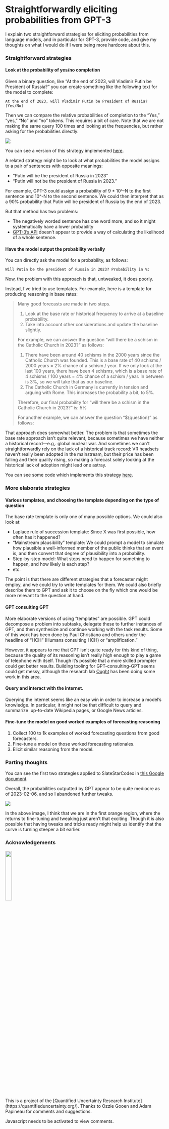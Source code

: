 Straightforwardly eliciting probabilities from GPT-3
==============

I explain two straightforward strategies for eliciting probabilities from language models, and in particular for GPT-3, provide code, and give my thoughts on what I would do if I were being more hardcore about this.

### <p>Straightforward strategies</p>    

#### Look at the probability of yes/no completion

Given a binary question, like “At the end of 2023, will Vladimir Putin be President of Russia?” you can create something like the following text for the model to complete:

```
At the end of 2023, will Vladimir Putin be President of Russia? [Yes/No]

```

Then we can compare the relative probabilities of completion to the “Yes,” “yes,” “No” and “no” tokens. This requires a bit of care. Note that we are not making the same query 100 times and looking at the frequencies, but rather asking for the probabilities directly:

<img src="https://images.nunosempere.com/blog/2023/02/09/straightforwardly-eliciting-probabilities-from-gpt-3/8068e241ee54d2338d0c92616c6b688a9bf5927a.png" class='.img-medium-center'>

You can see a version of this strategy implemented [here](https://github.com/quantified-uncertainty/gpt-predictions/blob/master/src/prediction-methods/predict-logprobs.js).

A related strategy might be to look at what probabilities the model assigns to a pair of sentences with opposite meanings:

*   “Putin will be the president of Russia in 2023”
*   “Putin will not be the president of Russia in 2023.” 

For example, GPT-3 could assign a probability of 9 \* 10^-N to the first sentence and 10^-N to the second sentence. We could then interpret that as a 90% probability that Putin will be president of Russia by the end of 2023.

But that method has two problems:

*   The negatively worded sentence has one word more, and so it might systematically have a lower probability
*   [GPT-3’s API](https://platform.openai.com/docs/api-reference/introduction) doesn’t appear to provide a way of calculating the likelihood of a whole sentence.

#### Have the model output the probability verbally

You can directly ask the model for a probability, as follows:

```
Will Putin be the president of Russia in 2023? Probability in %:
```

Now, the problem with this approach is that, untweaked, it does poorly.

Instead, I’ve tried to use templates. For example, here is a template for producing reasoning in base rates:

> Many good forecasts are made in two steps.
> 
> 1.  Look at the base rate or historical frequency to arrive at a baseline probability.
> 2.  Take into account other considerations and update the baseline slightly.
> 
> For example, we can answer the question “will there be a schism in the Catholic Church in 2023?” as follows:
> 
> 1.  There have been around 40 schisms in the 2000 years since the Catholic Church was founded. This is a base rate of 40 schisms / 2000 years = 2% chance of a schism / year. If we only look at the last 100 years, there have been 4 schisms, which is a base rate of 4 schisms / 100 years = 4% chance of a schism / year. In between is 3%, so we will take that as our baseline.
> 2.  The Catholic Church in Germany is currently in tension and arguing with Rome. This increases the probability a bit, to 5%.
> 
> Therefore, our final probability for “will there be a schism in the Catholic Church in 2023?” is: 5%
> 
> For another example, we can answer the question “${question}” as follows:

That approach does somewhat better. The problem is that sometimes the base rate approach isn’t quite relevant, because sometimes we have neither a historical record—e.g,. global nuclear war. And sometimes we can't straightforwardly rely on the lack of a historical track record: VR headsets haven’t really been adopted in the mainstream, but their price has been falling and their quality rising, so making a forecast solely looking at the historical lack of adoption might lead one astray.

You can see some code which implements this strategy [here](https://github.com/quantified-uncertainty/gpt-predictions/blob/master/src/prediction-methods/predict-verbally.js).

### More elaborate strategies

#### Various templates, and choosing the template depending on the type of question

The base rate template is only one of many possible options. We could also look at:

*   Laplace rule of succession template: Since X was first possible, how often has it happened?
*   “Mainstream plausibility” template: We could prompt a model to simulate how plausible a well-informed member of the public thinks that an event is, and then convert that degree of plausibility into a probability.
*   Step-by-step model: What steps need to happen for something to happen, and how likely is each step?
*   etc.

The point is that there are different strategies that a forecaster might employ, and we could try to write templates for them. We could also briefly describe them to GPT and ask it to choose on the fly which one would be more relevant to the question at hand.

#### GPT consulting GPT

More elaborate versions of using “templates” are possible. GPT could decompose a problem into subtasks, delegate these to further instances of GPT, and then synthesize and continue working with the task results. Some of this work has been done by Paul Christiano and others under the headline of “HCH” (Humans consulting HCH) or “amplification.”

However, it appears to me that GPT isn’t quite ready for this kind of thing, because the quality of its reasoning isn’t really high enough to play a game of telephone with itself. Though it’s possible that a more skilled prompter could get better results. Building tooling for GPT-consulting-GPT seems could get messy, although the research lab [Ought](https://ought.org/) has been doing some work in this area.

#### Query and interact with the internet.

Querying the internet seems like an easy win in order to increase a model’s knowledge. In particular, it might not be that difficult to query and summarize  up-to-date Wikipedia pages, or Google News articles.

#### Fine-tune the model on good worked examples of forecasting reasoning

1.  Collect 100 to 1k examples of worked forecasting questions from good forecasters.
2.  Fine-tune a model on those worked forecasting rationales.
3.  Elicit similar reasoning from the model.

### Parting thoughts

You can see the first two strategies applied to SlateStarCodex in [this Google document](https://docs.google.com/spreadsheets/d/1Idy9Bfs6VX_ucykhCPWvDs9HiubKY_rothQnFfseR_c/edit?usp=sharing).

Overall, the probabilities outputted by GPT appear to be quite mediocre as of 2023-02-06, and so I abandoned further tweaks.

<img src="https://images.nunosempere.com/blog/2023/02/09/straightforwardly-eliciting-probabilities-from-gpt-3/ce57a6365ad20e549c52913ee9f20cc866d0cdb5.png" class='.img-medium-center'>

In the above image, I think that we are in the first orange region, where the returns to fine-tuning and tweaking just aren’t that exciting. Though it is also possible that having tweaks and tricks ready might help us identify that the curve is turning steeper a bit earlier.

### Acknowledgements

<img src="https://images.nunosempere.com/quri/logo.png" style="width: 20%;">
<br>
This is a project of the [Quantified Uncertainty Research Institute](https://quantifieduncertainty.org/). Thanks to Ozzie Gooen and Adam Papineau for comments and suggestions.


<p>
  <section id='isso-thread'>
  <noscript>Javascript needs to be activated to view comments.</noscript>
  </section>
</p>

